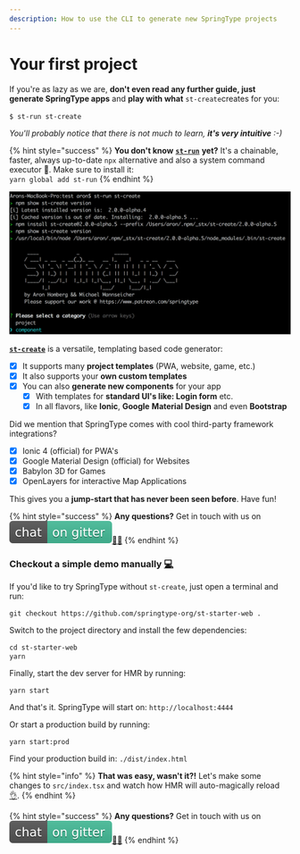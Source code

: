 ```yaml
---
description: How to use the CLI to generate new SpringType projects
---
```


# Your first project

If you're as lazy as we are, **don't even read any further guide, just generate SpringType apps** and **play with what** `st-create`creates for you:

`$ st-run st-create`

_You'll probably notice that there is not much to learn, **it's very intuitive**  :-\)_

{% hint style="success" %}
**You don't know** [**`st-run`**](https://github.com/springtype-org/st-run) **yet?** It's a chainable, faster, always up-to-date `npx` alternative and also a system command executor 🚀. Make sure to install it:   
`yarn global add st-run`
{% endhint %}

![Your next awesome web development project starts here :-\)](.gitbook/assets/bildschirmfoto-2019-10-31-um-09.09.50.png)

[**`st-create`**](https://github.com/springtype-org/st-create) is a versatile, templating based code generator:

* [x] It supports many **project templates** \(PWA, website, game, etc.\) 
* [x] It also supports your **own custom templates**
* [x] You can also **generate new components** for your app
  * [x] With templates for **standard UI's like: Login form** etc.
  * [x] In all flavors, like **Ionic**, **Google** **Material Design** and even **Bootstrap**

Did we mention that SpringType comes with cool third-party framework integrations?

* [x] Ionic 4 \(official\) for PWA's
* [x] Google Material Design \(official\) for Websites
* [x] Babylon 3D for Games
* [x] OpenLayers for interactive Map Applications

This gives you a **jump-start that has never been seen before**. Have fun! 

{% hint style="success" %}
**Any questions?** Get in touch with us on [![](.gitbook/assets/gitter.svg)](https://gitter.im/springtype-official/springtype?utm_source=badge&utm_medium=badge&utm_campaign=pr-badge)[💬](https://emojipedia.org/speech-balloon/)[🤓](https://emojipedia.org/nerd-face/)
{% endhint %}

### Checkout a simple demo manually [💻](https://emojipedia.org/personal-computer/)

If you'd like to try SpringType without `st-create`, just open a terminal and run:

```text
git checkout https://github.com/springtype-org/st-starter-web .
```

Switch to the project directory and install the few dependencies:

```text
cd st-starter-web
yarn
```

Finally, start the dev server for HMR by running:

```text
yarn start
```

And that's it. SpringType will start on: `http://localhost:4444` 

Or start a production build by running:

```text
yarn start:prod
```

Find your production build in: `./dist/index.html`

{% hint style="info" %}
**That was easy, wasn't it?!** Let's make some changes to `src/index.tsx` and watch how HMR will auto-magically reload [👌](https://emojipedia.org/ok-hand-sign/).
{% endhint %}

{% hint style="success" %}
**Any questions?** Get in touch with us on [![](.gitbook/assets/gitter.svg)](https://gitter.im/springtype-official/springtype?utm_source=badge&utm_medium=badge&utm_campaign=pr-badge)[💬](https://emojipedia.org/speech-balloon/)[🤓](https://emojipedia.org/nerd-face/)
{% endhint %}

